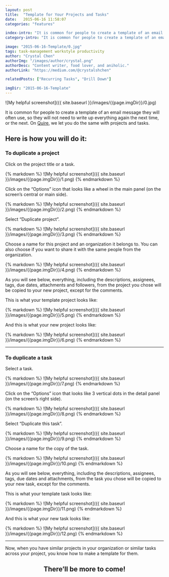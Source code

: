 ```yaml
---
layout: post
title:  "Template for Your Projects and Tasks"
date:   2015-06-16 11:58:07
categories: "features"

index-intro: "It is common for people to create a template of an email message they will often use, so they will not need to write up everything again the next time, or the next. On Quire, we let you do the same with projects and tasks."
category-intro: "It is common for people to create a template of an email message they will often use, so they will not need to write up everything again..."

image: "2015-06-16-Template/0.jpg"
tags: task-management workstyle productivity
author: "Crystal Chen"
authorImg: "/images/author/crystal.png"
authorDesc: "Content writer, food lover, and aniholic."
authorLink: "https://medium.com/@crystalshchen"

relatedPosts: ["Recurring Tasks", "Drill Down"]

imgDir: "2015-06-16-Template"
---
```



![My helpful screenshot]({{ site.baseurl }}/images/{{page.imgDir}}/0.jpg)

It is common for people to create a template of an email message they will often use, so they will not need to write up everything again the next time, or the next. On [Quire](https://quire.io/), we let you do the same with projects and tasks.

## Here is how you will do it:

### **To duplicate a project**

Click on the project title or a task.

<div style="max-width: 600px; max-height: 490px; margin: 0 auto;">
{% markdown %}
![My helpful screenshot]({{ site.baseurl }}/images/{{page.imgDir}}/1.png)
{% endmarkdown %}
</div>

Click on the “Options” icon that looks like a wheel in the main panel (on the screen’s central or main side).

<div style="max-width: 600px; max-height: 489px; margin: 0 auto;">
{% markdown %}
![My helpful screenshot]({{ site.baseurl }}/images/{{page.imgDir}}/2.png)
{% endmarkdown %}
</div>

Select “Duplicate project”.

<div style="max-width: 600px; max-height: 475px; margin: 0 auto;">
{% markdown %}
![My helpful screenshot]({{ site.baseurl }}/images/{{page.imgDir}}/3.png)
{% endmarkdown %}
</div>

Choose a name for this project and an organization it belongs to. You can also choose if you want to share it with the same people from the organization.

<div style="max-width: 600px; max-height: 475px; margin: 0 auto;">
{% markdown %}
![My helpful screenshot]({{ site.baseurl }}/images/{{page.imgDir}}/4.png)
{% endmarkdown %}
</div>

As you will see below, everything, including the descriptions, assignees, tags, due dates, attachments and followers, from the project you chose will be copied to your new project, except for the comments.

This is what your template project looks like:

<div style="max-width: 600px; max-height: 296px; margin: 0 auto;">
{% markdown %}
![My helpful screenshot]({{ site.baseurl }}/images/{{page.imgDir}}/5.png)
{% endmarkdown %}
</div>

And this is what your new project looks like:

<div style="max-width: 600px; max-height: 296px; margin: 0 auto;">
{% markdown %}
![My helpful screenshot]({{ site.baseurl }}/images/{{page.imgDir}}/6.png)
{% endmarkdown %}
</div>

---

### **To duplicate a task**

Select a task.

<div style="max-width: 600px; max-height: 496px; margin: 0 auto;">
{% markdown %}
![My helpful screenshot]({{ site.baseurl }}/images/{{page.imgDir}}/7.png)
{% endmarkdown %}
</div>

Click on the “Options” icon that looks like 3 vertical dots in the detail panel (on the screen’s right side).

<div style="max-width: 570px; max-height: 486px; margin: 0 auto;">
{% markdown %}
![My helpful screenshot]({{ site.baseurl }}/images/{{page.imgDir}}/8.png)
{% endmarkdown %}
</div>

Select “Duplicate this task”.

<div style="max-width: 560px; max-height: 486px; margin: 0 auto;">
{% markdown %}
![My helpful screenshot]({{ site.baseurl }}/images/{{page.imgDir}}/9.png)
{% endmarkdown %}
</div>

Choose a name for the copy of the task.

<div style="max-width: 547px; max-height: 391px; margin: 0 auto;">
{% markdown %}
![My helpful screenshot]({{ site.baseurl }}/images/{{page.imgDir}}/10.png)
{% endmarkdown %}
</div>

As you will see below, everything, including the descriptions, assignees, tags, due dates and attachments, from the task you chose will be copied to your new task, except for the comments.

This is what your template task looks like:

<div style="max-width: 700px; max-height: 361px; margin: 0 auto;">
{% markdown %}
![My helpful screenshot]({{ site.baseurl }}/images/{{page.imgDir}}/11.png)
{% endmarkdown %}
</div>

And this is what your new task looks like:

<div style="max-width: 700px; max-height: 429px; margin: 0 auto;">
{% markdown %}
![My helpful screenshot]({{ site.baseurl }}/images/{{page.imgDir}}/12.png)
{% endmarkdown %}
</div>

---

Now, when you have similar projects in your organization or similar tasks across your project, you know how to make a template for them.

## <div style="text-align:center;">There’ll be more to come!<div>

[jekyll]:      http://jekyllrb.com
[jekyll-gh]:   https://github.com/jekyll/jekyll
[jekyll-help]: https://github.com/jekyll/jekyll-help
